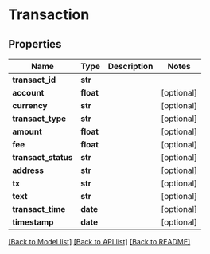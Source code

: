 # Transaction

## Properties
Name | Type | Description | Notes
------------ | ------------- | ------------- | -------------
**transact_id** | **str** |  | 
**account** | **float** |  | [optional] 
**currency** | **str** |  | [optional] 
**transact_type** | **str** |  | [optional] 
**amount** | **float** |  | [optional] 
**fee** | **float** |  | [optional] 
**transact_status** | **str** |  | [optional] 
**address** | **str** |  | [optional] 
**tx** | **str** |  | [optional] 
**text** | **str** |  | [optional] 
**transact_time** | **date** |  | [optional] 
**timestamp** | **date** |  | [optional] 

[[Back to Model list]](../README.md#documentation-for-models) [[Back to API list]](../README.md#documentation-for-api-endpoints) [[Back to README]](../README.md)


